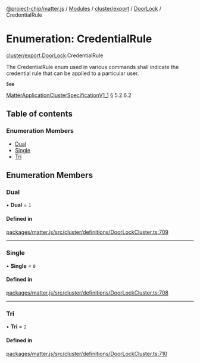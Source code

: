 [@project-chip/matter.js](../README.md) / [Modules](../modules.md) / [cluster/export](../modules/cluster_export.md) / [DoorLock](../modules/cluster_export.DoorLock.md) / CredentialRule

# Enumeration: CredentialRule

[cluster/export](../modules/cluster_export.md).[DoorLock](../modules/cluster_export.DoorLock.md).CredentialRule

The CredentialRule enum used in various commands shall indicate the credential rule that can be applied to a
particular user.

**`See`**

[MatterApplicationClusterSpecificationV1_1](../interfaces/spec_export.MatterApplicationClusterSpecificationV1_1.md) § 5.2.6.2

## Table of contents

### Enumeration Members

- [Dual](cluster_export.DoorLock.CredentialRule.md#dual)
- [Single](cluster_export.DoorLock.CredentialRule.md#single)
- [Tri](cluster_export.DoorLock.CredentialRule.md#tri)

## Enumeration Members

### Dual

• **Dual** = ``1``

#### Defined in

[packages/matter.js/src/cluster/definitions/DoorLockCluster.ts:709](https://github.com/project-chip/matter.js/blob/ac2c2688/packages/matter.js/src/cluster/definitions/DoorLockCluster.ts#L709)

___

### Single

• **Single** = ``0``

#### Defined in

[packages/matter.js/src/cluster/definitions/DoorLockCluster.ts:708](https://github.com/project-chip/matter.js/blob/ac2c2688/packages/matter.js/src/cluster/definitions/DoorLockCluster.ts#L708)

___

### Tri

• **Tri** = ``2``

#### Defined in

[packages/matter.js/src/cluster/definitions/DoorLockCluster.ts:710](https://github.com/project-chip/matter.js/blob/ac2c2688/packages/matter.js/src/cluster/definitions/DoorLockCluster.ts#L710)
